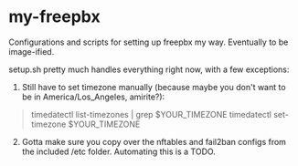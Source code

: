 # my-freepbx
Configurations and scripts for setting up freepbx my way.  Eventually to be image-ified.

setup.sh pretty much handles everything right now, with a few exceptions:

1. Still have to set timezone manually (because maybe you don't want to be in America/Los_Angeles, amirite?):
> timedatectl list-timezones | grep $YOUR_TIMEZONE
> timedatectl set-timezone $YOUR_TIMEZONE

2. Gotta make sure you copy over the nftables and fail2ban configs from the included /etc folder.
Automating this is a TODO.
